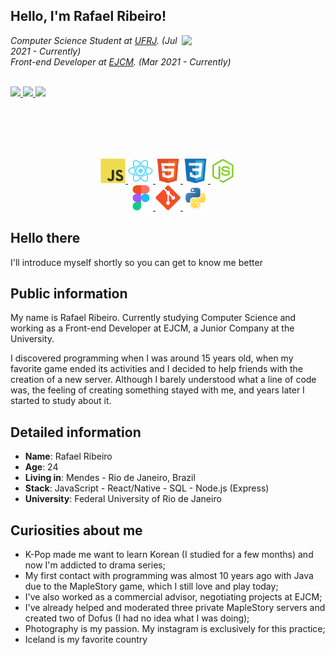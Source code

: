 <h2> Hello, I'm Rafael Ribeiro!</h2>
<div>
<img align='right' src="https://thumbs.gfycat.com/ShinyPlaintiveAsiantrumpetfish-max-1mb.gif" width="230">
<p><em>
Computer Science Student at <a href="https://ufrj.br/en/">UFRJ</a>. (Jul 2021 - Currently)
</br>Front-end Developer at <a href="https://ejcm.com.br/">EJCM</a>. (Mar 2021 - Currently)
</em></p><br>
</div>
<div>
    <a target='_blank' href="https://twitter.com/Che3der">
        <img src="https://img.shields.io/badge/Twitter-1DA1F2?style=for-the-badge&logo=twitter&logoColor=white">
    </a>
    <a target='_blank' href="https://www.instagram.com/rafa.ched/">
        <img src="https://img.shields.io/badge/Instagram-E4405F?style=for-the-badge&logo=instagram&logoColor=white">
    </a>
    <a target='_blank' href="https://www.linkedin.com/in/rafaelcheeder/">
        <img src="https://img.shields.io/badge/LinkedIn-0077B5?style=for-the-badge&logo=linkedin&logoColor=white">
    </a>
</div>

<br><br><br><br>
<p align="center">
  <a href="https://developer.mozilla.org/en-US/docs/Web/JavaScript" target="_blank">
    <img src="https://raw.githubusercontent.com/devicons/devicon/master/icons/javascript/javascript-original.svg" alt="javascript" width="40" height="40"/>
  </a>
  <a href="https://pt-br.reactjs.org/" target="_blank">
    <img src="https://raw.githubusercontent.com/devicons/devicon/master/icons/react/react-original.svg" alt="react" width="40" height="40"/>
  </a>
  <a href="https://developer.mozilla.org/en-US/docs/Web/HTML" target="_blank">
    <img src="https://raw.githubusercontent.com/devicons/devicon/master/icons/html5/html5-original.svg" alt="html5" width="40" height="40"/>
  </a>
  <a href="https://developer.mozilla.org/en-US/docs/Web/CSS" target="_blank">
    <img src="https://raw.githubusercontent.com/devicons/devicon/master/icons/css3/css3-original.svg" alt="css3" width="40" height="40"/>
  </a>
  <a href="https://nodejs.org/en/" target="_blank">
    <img src="https://raw.githubusercontent.com/devicons/devicon/master/icons/nodejs/nodejs-original.svg" alt="nodejs" width="40" height="40"/>
  </a>
  <br>
  <a href="https://www.figma.com/" target="_blank">
    <img src="https://raw.githubusercontent.com/devicons/devicon/master/icons/figma/figma-original.svg" alt="figma" width="40" height="40"/>
  </a>
  <a href="https://git-scm.com/" target="_blank">
    <img src="https://raw.githubusercontent.com/devicons/devicon/master/icons/git/git-original.svg" alt="git" width="40" height="40"/>
  </a>
  <a href="https://www.python.org" target="_blank">
    <img src="https://raw.githubusercontent.com/devicons/devicon/master/icons/python/python-original.svg" alt="python" width="40" height="40"/>
  </a>
  <br>
</p>



## Hello there

I'll introduce myself shortly so you can get to know me better

## Public information

My name is Rafael Ribeiro. Currently studying Computer Science and working as a Front-end Developer at EJCM, a Junior Company at the University.

I discovered programming when I was around 15 years old, when my favorite game ended its activities and I decided to help friends with the creation of a new server. Although I barely understood what a line of code was, the feeling of creating something stayed with me, and years later I started to study about it.

## Detailed information

* **Name**: Rafael Ribeiro
* **Age**: 24
* **Living in**: Mendes - Rio de Janeiro, Brazil
* **Stack**: JavaScript - React/Native - SQL - Node.js (Express)
* **University**: Federal University of Rio de Janeiro

## Curiosities about me

* K-Pop made me want to learn Korean (I studied for a few months) and now I'm addicted to drama series;
* My first contact with programming was almost 10 years ago with Java due to the MapleStory game, which I still love and play today;
* I've also worked as a commercial advisor, negotiating projects at EJCM;
* I've already helped and moderated three private MapleStory servers and created two of Dofus (I had no idea what I was doing);
* Photography is my passion. My instagram is exclusively for this practice;
* Iceland is my favorite country
